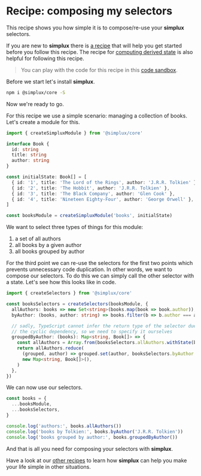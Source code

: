 # Recipe: composing my selectors

This recipe shows you how simple it is to compose/re-use your **simplux** selectors.

If you are new to **simplux** there is [a recipe](../../basics/getting-started#readme) that will help you get started before you follow this recipe. The recipe for [computing derived state](../../basics/computing-derived-state#readme) is also helpful for following this recipe.

> You can play with the code for this recipe in this [code sandbox](https://codesandbox.io/s/github/MrWolfZ/simplux/tree/master/recipes/advanced/composing-selectors).

Before we start let's install **simplux**.

```sh
npm i @simplux/core -S
```

Now we're ready to go.

For this recipe we use a simple scenario: managing a collection of books. Let's create a module for this.

```ts
import { createSimpluxModule } from '@simplux/core'

interface Book {
  id: string
  title: string
  author: string
}

const initialState: Book[] = [
  { id: '1', title: 'The Lord of the Rings', author: 'J.R.R. Tolkien' },
  { id: '2', title: 'The Hobbit', author: 'J.R.R. Tolkien' },
  { id: '3', title: 'The Black Company', author: 'Glen Cook' },
  { id: '4', title: 'Nineteen Eighty-Four', author: 'George Orwell' },
]

const booksModule = createSimpluxModule('books', initialState)
```

We want to select three types of things for this module:

1. a set of all authors
2. all books by a given author
3. all books grouped by author

For the third point we can re-use the selectors for the first two points which prevents unnecessary code duplication. In other words, we want to compose our selectors. To do this we can simply call the other selector with a state. Let's see how this looks like in code.

```ts
import { createSelectors } from '@simplux/core'

const booksSelectors = createSelectors(booksModule, {
  allAuthors: books => new Set<string>(books.map(book => book.author)),
  byAuthor: (books, author: string) => books.filter(b => b.author === author),

  // sadly, TypeScript cannot infer the return type of the selector due to
  // the cyclic dependency, so we need to specify it ourselves
  groupedByAuthor: (books): Map<string, Book[]> => {
    const allAuthors = Array.from(booksSelectors.allAuthors.withState(books))
    return allAuthors.reduce(
      (grouped, author) => grouped.set(author, booksSelectors.byAuthor.withState(books, author)),
      new Map<string, Book[]>(),
    )
  },
})
```

We can now use our selectors.

```ts
const books = {
  ...booksModule,
  ...booksSelectors,
}

console.log('authors:', books.allAuthors())
console.log('books by Tolkien:', books.byAuthor('J.R.R. Tolkien'))
console.log('books grouped by author:', books.groupedByAuthor())
```

And that is all you need for composing your selectors with **simplux**.

Have a look at our [other recipes](../../../../..#recipes) to learn how **simplux** can help you make your life simple in other situations.
